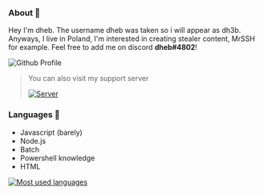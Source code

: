 ### About 🚀
Hey I'm dheb. The username dheb was taken so i will appear as dh3b. Anyways, I live in Poland, I'm interested in creating stealer content, MrSSH for example. Feel free to add me on discord **dheb#4802**!

![Github Profile](https://github-readme-stats.vercel.app/api?username=dh3b&show_icons=true&theme=radical)

> You can also visit my support server
> 
> <a href="https://discord.gg/QYxttzVd7N" rel="Discord Server">![Server](https://img.shields.io/discord/907726035099996160.svg?label=Discord&amp;colorB=7289DA)</a>

### Languages 🎯
- Javascript (barely)
- Node.js
- Batch
- Powershell knowledge
- HTML

[![Most used languages](https://github-readme-stats.vercel.app/api/top-langs/?username=dh3b)](https://github.com/dh3b/MrSSH)
